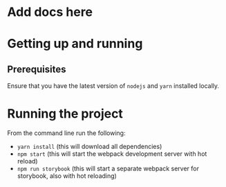 # Add docs here

# Getting up and running
## Prerequisites
Ensure that you have the latest version of `nodejs` and `yarn` installed locally.

# Running the project

From the command line run the following:
- `yarn install` (this will download all dependencies)
- `npm start` (this will start the webpack development server with hot reload)
- `npm run storybook` (this will start a separate webpack server for storybook, also with hot reloading)

